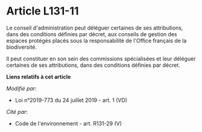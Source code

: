 # Article L131-11

Le conseil d'administration peut déléguer certaines de ses attributions, dans des conditions définies par décret, aux
conseils de gestion des espaces protégés placés sous la responsabilité de l'Office français de la biodiversité.

Il peut constituer en son sein des commissions spécialisées et leur déléguer certaines de ses attributions, dans des
conditions définies par décret.

**Liens relatifs à cet article**

_Modifié par_:

  - Loi n°2019-773 du 24 juillet 2019 - art. 1 (VD)

_Cité par_:

  - Code de l'environnement - art. R131-29 (V)
